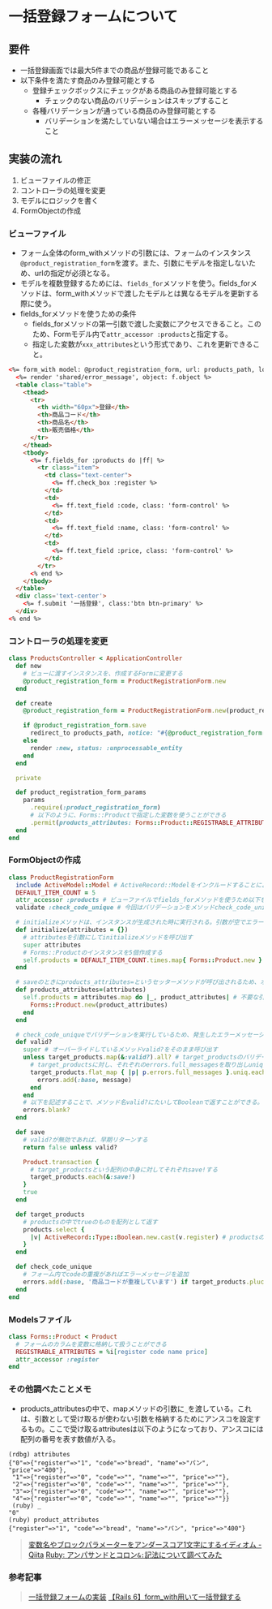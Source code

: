 # 一括登録フォームについて
## 要件
- 一括登録画面では最大5件までの商品が登録可能であること
- 以下条件を満たす商品のみ登録可能とする
  - 登録チェックボックスにチェックがある商品のみ登録可能とする
    - チェックのない商品のバリデーションはスキップすること
  - 各種バリデーションが通っている商品のみ登録可能とする
    - バリデーションを満たしていない場合はエラーメッセージを表示すること
## 実装の流れ
1. ビューファイルの修正
2. コントローラの処理を変更
3. モデルにロジックを書く
4. FormObjectの作成

### ビューファイル
- フォーム全体のform_withメソッドの引数には、フォームのインスタンス`@product_registration_form`を渡す。また、引数にモデルを指定しないため、urlの指定が必須となる。
- モデルを複数登録するためには、`fields_for`メソッドを使う。fields_forメソッドは、form_withメソッドで渡したモデルとは異なるモデルを更新する際に使う。
- fields_forメソッドを使うための条件
  - fields_forメソッドの第一引数で渡した変数にアクセスできること。このため、Formモデル内で`attr_accessor :products`と指定する。
  - 指定した変数が`xxx_attributes`という形式であり、これを更新できること。
```html
<%= form_with model: @product_registration_form, url: products_path, local: true do |f| %>
  <%= render 'shared/error_message', object: f.object %>
  <table class="table">
    <thead>
      <tr>
        <th width="60px">登録</th>
        <th>商品コード</th>
        <th>商品名</th>
        <th>販売価格</th>
      </tr>
    </thead>
    <tbody>
      <%= f.fields_for :products do |ff| %>
        <tr class="item">
          <td class="text-center">
            <%= ff.check_box :register %>
          </td>
          <td>
            <%= ff.text_field :code, class: 'form-control' %>
          </td>
          <td>
            <%= ff.text_field :name, class: 'form-control' %>
          </td>
          <td>
            <%= ff.text_field :price, class: 'form-control' %>
          </td>
        </tr>
      <% end %>
    </tbody>
  </table>
  <div class='text-center'>
    <%= f.submit '一括登録', class:'btn btn-primary' %>
  </div>
<% end %>
```
### コントローラの処理を変更
```rb
class ProductsController < ApplicationController
  def new
    # ビューに渡すインスタンスを、作成するFormに変更する
    @product_registration_form = ProductRegistrationForm.new
  end

  def create
    @product_registration_form = ProductRegistrationForm.new(product_registration_form_params)

    if @product_registration_form.save
      redirect_to products_path, notice: "#{@product_registration_form.products.size}件の商品を登録しました。"
    else
      render :new, status: :unprocessable_entity
    end
  end

  private

  def product_registration_form_params
    params
      .require(:product_registration_form)
      # 以下のように、Forms::Productで指定した変数を使うことができる
      .permit(products_attributes: Forms::Product::REGISTRABLE_ATTRIBUTES)
  end
end
```

### FormObjectの作成
```rb
class ProductRegistrationForm
  include ActiveModel::Model # ActiveRecord::Modelをインクルードすることにより、ActiveModel::Modelで使えるメソッドなどが使えるようになる。今回必要なのははform_withとか。
  DEFAULT_ITEM_COUNT = 5
  attr_accessor :products # ビューファイルでfields_forメソッドを使うため以下を記述。
  validate :check_code_unique # 今回はバリデーションをメソッドcheck_code_uniqueでおこなう

  # initializeメソッドは、インスタンスが生成された時に実行される。引数が空でエラーになる可能性があるため、空の配列を引数の初期値にする。
  def initialize(attributes = {})
    # attributesを引数にしてinitializeメソッドを呼び出す
    super attributes
    # Forms::Productのインスタンスを5個作成する
    self.products = DEFAULT_ITEM_COUNT.times.map{ Forms::Product.new } unless products.present?
  end

  # saveのときにproducts_attributes=というセッターメソッドが呼び出されるため、オーバーライドするもの。
  def products_attributes=(attributes)
    self.products = attributes.map do |_, product_attributes| # 不要な引数をアンスコで受ける。
      Forms::Product.new(product_attributes)
    end
  end

  # check_code_uniqueでバリデーションを実行しているため、発生したエラーメッセージを把握・処理する必要がある。
  def valid?
    super # オーバーライドしているメソッドvalid?をそのまま呼び出す
    unless target_products.map(&:valid?).all? # target_productsのバリデーションでfalseがあれば、ブロック内を実行
      # target_productsに対し、それぞれのerrors.full_messagesを取り出しuniqにし、errorsにaddする
      target_products.flat_map { |p| p.errors.full_messages }.uniq.each do |message|
        errors.add(:base, message)
      end
    end
    # 以下を記述することで、メソッド名valid?にたいしてBooleanで返すことができる。
    errors.blank?
  end

  def save
    # valid?が無効であれば、早期リターンする
    return false unless valid?

    Product.transaction {
      # target_productsという配列の中身に対してそれぞれsave!する
      target_products.each(&:save!)
    }
    true
  end

  def target_products
    # productsの中でtrueのものを配列として返す
    products.select {
      |v| ActiveRecord::Type::Boolean.new.cast(v.register) # productsのそれぞれがtrueかどうかの判定
    }
  end

  def check_code_unique
    # フォーム内でcodeの重複があればエラーメッセージを追加
    errors.add(:base, '商品コードが重複しています') if target_products.pluck(:code).count - target_products.pluck(:code).uniq.count > 0
  end
end
```
### Modelsファイル
```rb
class Forms::Product < Product
  # フォームのカラムを変数に格納して扱うことができる
  REGISTRABLE_ATTRIBUTES = %i[register code name price]
  attr_accessor :register
end
```

### その他調べたことメモ
- products_attributesの中で、mapメソッドの引数に`_`を渡している。これは、引数として受け取るが使わない引数を格納するためにアンスコを設定するもの。ここで受け取るattributesは以下のようになっており、アンスコには配列の番号を表す数値が入る。
```
(rdbg) attributes
{"0"=>{"register"=>"1", "code"=>"bread", "name"=>"パン", "price"=>"400"},
 "1"=>{"register"=>"0", "code"=>"", "name"=>"", "price"=>""},
 "2"=>{"register"=>"0", "code"=>"", "name"=>"", "price"=>""},
 "3"=>{"register"=>"0", "code"=>"", "name"=>"", "price"=>""},
 "4"=>{"register"=>"0", "code"=>"", "name"=>"", "price"=>""}}
 (ruby) _
"0"
(ruby) product_attributes
{"register"=>"1", "code"=>"bread", "name"=>"パン", "price"=>"400"}
```
> [変数名やブロックパラメーターをアンダースコア1文字にするイディオム - Qiita](https://qiita.com/jnchito/items/3cce0c057f54afa29d0a)
> [Ruby: アンパサンドとコロン`&:`記法について調べてみた](https://techracho.bpsinc.jp/hachi8833/2021_05_27/66735)

### 参考記事
> [一括登録フォームの実装](https://rails.densan-labs.net/form/bulk_registration_form.html)
> [【Rails 6】form_with用いて一括登録する](https://ryucoding.com/programming/rails-form-bulk-create)
